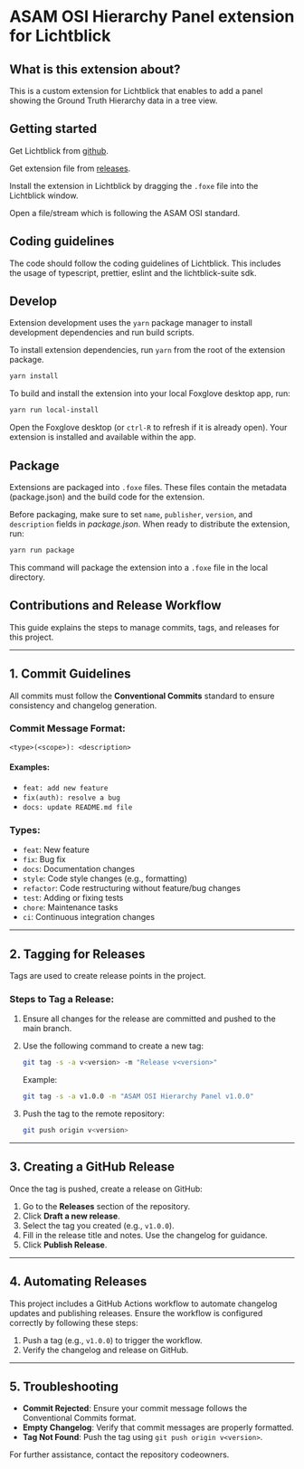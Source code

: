 # ASAM OSI Hierarchy Panel extension for Lichtblick

## What is this extension about?

This is a custom extension for Lichtblick that enables to add a panel showing the Ground Truth Hierarchy data in a tree view.

## Getting started

Get Lichtblick from [github](https://github.com/Lichtblick-Suite/lichtblick/releases).

Get extension file from [releases](https://github.com/Lichtblick-Suite/asam-osi-hierarchy-panel/releases).

Install the extension in Lichtblick by dragging the `.foxe` file into the Lichtblick window.

Open a file/stream which is following the ASAM OSI standard.

## Coding guidelines

The code should follow the coding guidelines of Lichtblick. This includes the usage of typescript, prettier, eslint and the lichtblick-suite sdk.

## Develop

Extension development uses the `yarn` package manager to install development dependencies and run build scripts.

To install extension dependencies, run `yarn` from the root of the extension package.

```sh
yarn install
```

To build and install the extension into your local Foxglove desktop app, run:

```sh
yarn run local-install
```

Open the Foxglove desktop (or `ctrl-R` to refresh if it is already open). Your extension is installed and available within the app.

## Package

Extensions are packaged into `.foxe` files. These files contain the metadata (package.json) and the build code for the extension.

Before packaging, make sure to set `name`, `publisher`, `version`, and `description` fields in _package.json_. When ready to distribute the extension, run:

```sh
yarn run package
```

This command will package the extension into a `.foxe` file in the local directory.

## Contributions and Release Workflow

This guide explains the steps to manage commits, tags, and releases for this project.

---

## **1. Commit Guidelines**

All commits must follow the **Conventional Commits** standard to ensure consistency and changelog generation.

### Commit Message Format:

```
<type>(<scope>): <description>
```

#### Examples:

- `feat: add new feature`
- `fix(auth): resolve a bug`
- `docs: update README.md file`

### Types:

- `feat`: New feature
- `fix`: Bug fix
- `docs`: Documentation changes
- `style`: Code style changes (e.g., formatting)
- `refactor`: Code restructuring without feature/bug changes
- `test`: Adding or fixing tests
- `chore`: Maintenance tasks
- `ci`: Continuous integration changes

---

## **2. Tagging for Releases**

Tags are used to create release points in the project.

### Steps to Tag a Release:

1. Ensure all changes for the release are committed and pushed to the main branch.
2. Use the following command to create a new tag:

   ```bash
   git tag -s -a v<version> -m "Release v<version>"
   ```

   Example:

   ```bash
   git tag -s -a v1.0.0 -m "ASAM OSI Hierarchy Panel v1.0.0"
   ```

3. Push the tag to the remote repository:
   ```bash
   git push origin v<version>
   ```

---

## **3. Creating a GitHub Release**

Once the tag is pushed, create a release on GitHub:

1. Go to the **Releases** section of the repository.
2. Click **Draft a new release**.
3. Select the tag you created (e.g., `v1.0.0`).
4. Fill in the release title and notes. Use the changelog for guidance.
5. Click **Publish Release**.

---

## **4. Automating Releases**

This project includes a GitHub Actions workflow to automate changelog updates and publishing releases. Ensure the workflow is configured correctly by following these steps:

1. Push a tag (e.g., `v1.0.0`) to trigger the workflow.
2. Verify the changelog and release on GitHub.

---

## **5. Troubleshooting**

- **Commit Rejected**: Ensure your commit message follows the Conventional Commits format.
- **Empty Changelog**: Verify that commit messages are properly formatted.
- **Tag Not Found**: Push the tag using `git push origin v<version>`.

For further assistance, contact the repository codeowners.
